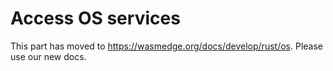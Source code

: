 # Access OS services

This part has moved to <https://wasmedge.org/docs/develop/rust/os>. Please use our new docs.
